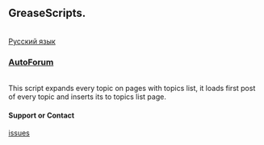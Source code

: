 ## GreaseScripts.

<br/>[Русский язык](./ru/)

### [AutoForum](https://github.com/PhantomCity/GS/raw/master/AutoExpandForum.js)
<br/>This script expands every topic on pages with topics list, it loads first post of every topic and inserts its to topics list page.


#### Support or Contact
[issues](https://github.com/PhantomCity/GS/issues/)
